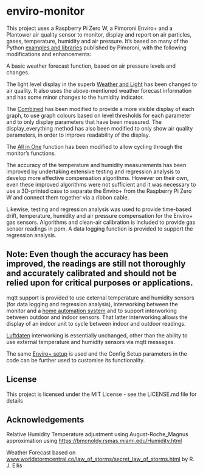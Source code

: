 # enviro-monitor
This project uses a Raspberry Pi Zero W, a Pimoroni Enviro+ and a Plantower air quality sensor to monitor, display and report on air particles, gases, temperature, humidity and air pressure. It’s based on many of the Python [examples and libraries]( https://github.com/pimoroni/enviroplus-python) published by Pimoroni, with the following modifications and enhancements:

A basic weather forecast function, based on air pressure levels and changes.

The light level display in the superb [Weather and Light](https://github.com/pimoroni/enviroplus-python/blob/master/examples/weather-and-light.py) has been changed to air quality. It also uses the above-mentioned weather forecast information and has some minor changes to the humidity indicator.

The [Combined]( https://github.com/pimoroni/enviroplus-python/blob/master/examples/combined.py) has been modified to provide a more visible display of each graph, to use graph colours based on level thresholds for each parameter and to only display parameters that have been measured. The display_everything method has also been modified to only show air quality parameters, in order to improve readability of the display.

The [All in One]( https://github.com/pimoroni/enviroplus-python/blob/master/examples/all-in-one.py) function has been modified to allow cycling through the monitor’s functions.

The accuracy of the temperature and humidity measurements has been improved by undertaking extensive testing and regression analysis to develop more effective compensation algorithms. However on their own, even these improved algorithms were not sufficient and it was necessary to use a 3D-printed case to separate the Enviro+ from the Raspberry Pi Zero W and connect them together via a ribbon cable. 

Likewise, testing and regression analysis was used to provide time-based drift, temperature, humidity and air pressure compensation for the Enviro+ gas sensors. Algorithms and clean-air calibration is included to provide gas sensor readings in ppm. A data logging function is provided to support the regression analysis.

## Note: Even though the accuracy has been improved, the readings are still not thoroughly and accurately calibrated and should not be relied upon for critical purposes or applications.

mqtt support is provided to use external temperature and humidity sensors (for data logging and regression analysis), interworking between the monitor and a [home automation system](https://github.com/roscoe81/Home-Manager) and to support interworking between outdoor and indoor sensors. That latter interworking allows the display of an indoor unit to cycle between indoor and outdoor readings.

[Luftdaten]( https://github.com/pimoroni/enviroplus-python/blob/master/examples/luftdaten.py)  interworking is essentially unchanged, other than the ability to use external temperature and humidity sensors via mqtt messages. 

The same [Enviro+ setup]( https://github.com/pimoroni/enviroplus-python/blob/master/README.md) is used and the Config Setup parameters in the code can be further used to customise its functionality.

## License
This project is licensed under the MIT License - see the LICENSE.md file for details

## Acknowledgements
Relative Humidity Temperature adjustment using August-Roche_Magnus approximation using https://bmcnoldy.rsmas.miami.edu/Humidity.html

Weather Forecast based on www.worldstormcentral.co/law_of_storms/secret_law_of_storms.html by R. J. Ellis
